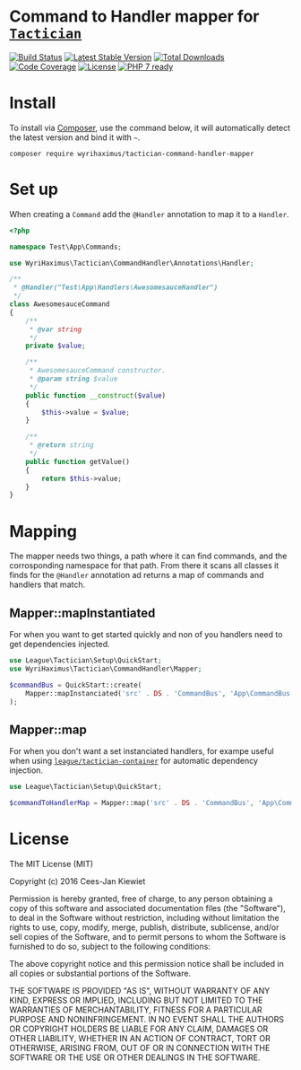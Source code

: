 # Command to Handler mapper for [`Tactician`](http://tactician.thephpleague.com/)

[![Build Status](https://travis-ci.org/wyrihaximus/php-tactician-command-handler-mapper.svg?branch=master)](https://travis-ci.org/wyrihaximus/php-tactician-command-handler-mapper)
[![Latest Stable Version](https://poser.pugx.org/wyrihaximus/tactician-command-handler-mapper/v/stable.png)](https://packagist.org/packages/wyrihaximus/tactician-command-handler-mapper)
[![Total Downloads](https://poser.pugx.org/wyrihaximus/tactician-command-handler-mapper/downloads.png)](https://packagist.org/packages/wyrihaximus/tactician-command-handler-mapper/stats)
[![Code Coverage](https://scrutinizer-ci.com/g/wyrihaximus/php-tactician-command-handler-mapper/badges/coverage.png?b=master)](https://scrutinizer-ci.com/g/wyrihaximus/php-tactician-command-handler-mapper/?branch=master)
[![License](https://poser.pugx.org/wyrihaximus/tactician-command-handler-mapper/license.png)](https://packagist.org/packages/wyrihaximus/tactician-command-handler-mapper)
[![PHP 7 ready](http://php7ready.timesplinter.ch/wyrihaximus/php-tactician-command-handler-mapper/badge.svg)](https://appveyor-ci.org/wyrihaximus/php-tactician-command-handler-mapper)


# Install

To install via [Composer](http://getcomposer.org/), use the command below, it will automatically detect the latest version and bind it with `~`.

```
composer require wyrihaximus/tactician-command-handler-mapper
```

# Set up

When creating a `Command` add the `@Handler` annotation to map it to a `Handler`.

```php
<?php

namespace Test\App\Commands;

use WyriHaximus\Tactician\CommandHandler\Annotations\Handler;

/**
 * @Handler("Test\App\Handlers\AwesomesauceHandler")
 */
class AwesomesauceCommand
{
    /**
     * @var string
     */
    private $value;

    /**
     * AwesomesauceCommand constructor.
     * @param string $value
     */
    public function __construct($value)
    {
        $this->value = $value;
    }

    /**
     * @return string
     */
    public function getValue()
    {
        return $this->value;
    }
}
```

# Mapping

The mapper needs two things, a path where it can find commands, and the corrosponding namespace for that path. From there it scans all classes it finds for the `@Handler` annotation ad returns a map of commands and handlers that match.

## Mapper::mapInstantiated

For when you want to get started quickly and non of you handlers need to get dependencies injected.

```php
use League\Tactician\Setup\QuickStart;
use WyriHaximus\Tactician\CommandHandler\Mapper;

$commandBus = QuickStart::create(
    Mapper::mapInstanciated('src' . DS . 'CommandBus', 'App\CommandBus')
);
```

## Mapper::map

For when you don't want a set instanciated handlers, for exampe useful when using [`league/tactician-container`](http://tactician.thephpleague.com/plugins/container/) for automatic dependency injection.

```php
use League\Tactician\Setup\QuickStart;

$commandToHandlerMap = Mapper::map('src' . DS . 'CommandBus', 'App\CommandBus');
```

# License

The MIT License (MIT)

Copyright (c) 2016 Cees-Jan Kiewiet

Permission is hereby granted, free of charge, to any person obtaining a copy
of this software and associated documentation files (the "Software"), to deal
in the Software without restriction, including without limitation the rights
to use, copy, modify, merge, publish, distribute, sublicense, and/or sell
copies of the Software, and to permit persons to whom the Software is
furnished to do so, subject to the following conditions:

The above copyright notice and this permission notice shall be included in all
copies or substantial portions of the Software.

THE SOFTWARE IS PROVIDED "AS IS", WITHOUT WARRANTY OF ANY KIND, EXPRESS OR
IMPLIED, INCLUDING BUT NOT LIMITED TO THE WARRANTIES OF MERCHANTABILITY,
FITNESS FOR A PARTICULAR PURPOSE AND NONINFRINGEMENT. IN NO EVENT SHALL THE
AUTHORS OR COPYRIGHT HOLDERS BE LIABLE FOR ANY CLAIM, DAMAGES OR OTHER
LIABILITY, WHETHER IN AN ACTION OF CONTRACT, TORT OR OTHERWISE, ARISING FROM,
OUT OF OR IN CONNECTION WITH THE SOFTWARE OR THE USE OR OTHER DEALINGS IN THE
SOFTWARE.
